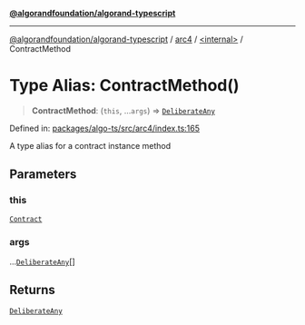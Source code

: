 [**@algorandfoundation/algorand-typescript**](../../../README.md)

***

[@algorandfoundation/algorand-typescript](../../../README.md) / [arc4](../../README.md) / [\<internal\>](../README.md) / ContractMethod

# Type Alias: ContractMethod()

> **ContractMethod**: (`this`, ...`args`) => [`DeliberateAny`](../../../index/-internal-/type-aliases/DeliberateAny.md)

Defined in: [packages/algo-ts/src/arc4/index.ts:165](https://github.com/algorandfoundation/puya-ts/blob/main/packages/algo-ts/src/arc4/index.ts#L165)

A type alias for a contract instance method

## Parameters

### this

[`Contract`](../../classes/Contract.md)

### args

...[`DeliberateAny`](../../../index/-internal-/type-aliases/DeliberateAny.md)[]

## Returns

[`DeliberateAny`](../../../index/-internal-/type-aliases/DeliberateAny.md)
